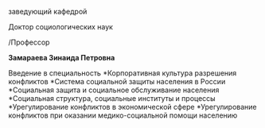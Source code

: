 заведующий кафедрой

Доктор социологических наук

/Профессор

**Замараева Зинаида Петровна**

Введение в специальность
	*Корпоративная культура разрешения конфликтов
	*Система социальной защиты населения в России
	*Социальная защита и социальное обслуживание населения
	*Социальная структура, социальные институты и процессы
	*Урегулирование конфликтов в экономической сфере
	*Урегулирование конфликтов при оказании медико-социальной помощи населению